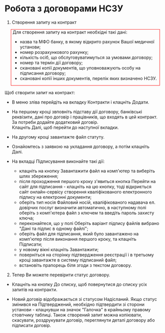 # Робота з договорами НСЗУ

1. Створення запиту на контракт    

<div style="border: 1px solid red; margin-left: 20px; padding-left: 5px">Для створення запиту на контракт необхідні такі дані:
<ul>
<li>назва та МФО банку, в якому відкрито рахунок Вашої медичної установи;</li>
<li>номер розрахункового рахунку;</li>
<li>кількість осіб, що обслуговуватимуться за умовами договору;</li>
<li>номер та термін дії договору;</li>
<li>скановані копії документів, що уповноважують особу на підписання договору;</li>
<li>скановані копії інших документів, перелік яких визначено НСЗУ.</li></ul>
</div>

Щоб створити запит на контракт:

- В меню зліва перейдіть на вкладку Контракти і клацніть Додати.

- На першому кроці звповніть підставу дії договору, банківські реквізити, дані про договір і працівників, що входять в цей контракт. За потреби додайте додатковий договір.    
Клацніть Далі, щоб перейти до наступної вкладки.

- На другому кроці завантажте файл статуту.

- Ознайомтесь з заявкою на укладання договору, а потім клацніть Далі.

- На вкладці Підписування виконайте такі дії:   
    - клацніть на кнопку Завантажити файл на комп'ютер та виберіть шлях збереження;
    - після проходження першого кроку з'явиться кнопка Перейти на сайт для підписання - клацніть на цю кнопку, тоді відкриється сайт онлайн-сервісу створення кваліфікованого електронного підпису на електронні документи;
    - оберіть тип носія Файловий носій, кваліфікованого надавача ел. довірчих послуг визначити автоматично, в наступному полі оберіть з комп'ютера файл з ключем та введіть пароль захисту ключа;
    - переконайтеся, що у полі Оберіть варіант підпису файлів вибрано "Дані та підпис в одному файлі";
    - оберіть файл для підписання, який було завантажено на комп'ютер після виконання першого кроку, та клацніть Підписати;
    - у новому вікні клацніть Завантажити;
    - поверніться на сторінку підтвердження реєстрації і в третьому кроці завантажте в систему підписаний файл;
    - встановіть прапорець біля згоди з текстом договору. 

2. Тепер Ви можете перевірити статус договору.      

- Клацніть на кнопку До списку, щоб повернутися до списку усіх запитів на контракти.

- Новий договір відображається зі статусом Надісланий. Якщо статус змінився на Підтверджений, необхідно підтвердити зі сторони установи - клацнувши на значок "Галочка" в крайньому правому стовпчику таблиці. Також створений запит можна копіювати, скасувати, роздрукувати договір, переглянути деталі договору або підписати договір.
